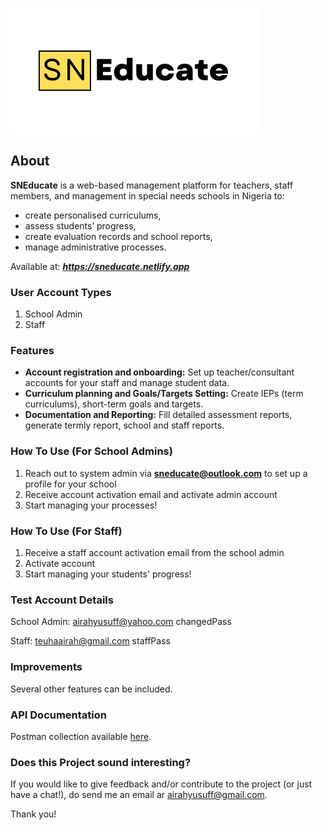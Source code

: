 ![logo](/src/assets/icons/logo.svg)

## About

**SNEducate** is a web-based management platform for teachers, staff members, and management in special needs schools in Nigeria to:

- create personalised curriculums, 
- assess students’ progress, 
- create evaluation records and school reports, 
- manage administrative processes.

Available at: ***https://sneducate.netlify.app***

### User Account Types

1. School Admin
2. Staff


### Features
- **Account registration and onboarding:** Set up teacher/consultant accounts for your staff and manage student data.
- **Curriculum planning and Goals/Targets Setting:** Create IEPs (term curriculums), short-term goals and targets.
- **Documentation and Reporting:** Fill detailed assessment reports, generate termly report, school and staff reports.


### How To Use (For School Admins)

1. Reach out to system admin via **sneducate@outlook.com** to set up a profile for your school
2. Receive account activation email and activate admin account
3. Start managing your processes!


### How To Use (For Staff)

1. Receive a staff account activation email from the school admin
2. Activate account
3. Start managing your students' progress!

### Test Account Details
School Admin: airahyusuff@yahoo.com changedPass

Staff:  teuhaairah@gmail.com staffPass

### Improvements

Several other features can be included. 

### API Documentation
Postman collection available [here](https://documenter.getpostman.com/view/6720754/2sA2xfYYiu).

### Does this Project sound interesting?

If you would like to give feedback and/or contribute to the project (or just have a chat!), do send me an email ar airahyusuff@gmail.com.

Thank you!

